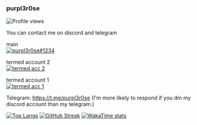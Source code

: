 ### purpl3r0se
![Profile views](https://komarev.com/ghpvc/?username=purpl3r0se)

You can contact me on discord and telegram  

main  
[![purpl3r0se#1234](https://discord.c99.nl/widget/theme-1/975326428868534272.png)](https://discord.c99.nl/)  

termed account 2  
[![termed acc 2](https://discord.c99.nl/widget/theme-1/842095705388089395.png)](https://discord.c99.nl/)  

termed account 1  
[![termed acc 1](https://discord.c99.nl/widget/theme-1/935524992647573514.png)](https://discord.c99.nl/)  

Telegram: https://t.me/purpl3r0se (I'm more likely to respond if you dm my discord account than my telegram.)

[![Top Langs](https://github-readme-stats.vercel.app/api/top-langs/?username=purpl3r0se&langs_count=10)](https://github.com/anuraghazra/github-readme-stats)
[![GitHub Streak](http://github-readme-streak-stats.herokuapp.com?user=purpl3r0se&theme=dark&background=000000)](https://git.io/streak-stats)
[![WakaTime stats](https://github-readme-stats.vercel.app/api/wakatime?username=purpl3r0se)](https://github.com/anuraghazra/github-readme-stats)
